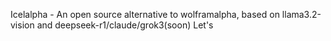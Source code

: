 Icelalpha - An open source alternative to wolframalpha, based on llama3.2-vision and deepseek-r1/claude/grok3(soon)
Let's 
